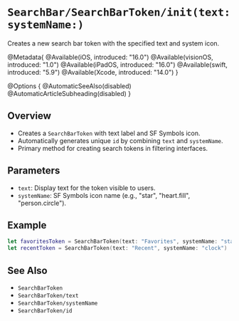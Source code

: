# ``SearchBar/SearchBarToken/init(text:systemName:)``

Creates a new search bar token with the specified text and system icon.

@Metadata{
    @Available(iOS, introduced: "16.0")
    @Available(visionOS, introduced: "1.0")
    @Available(iPadOS, introduced: "16.0")
    @Available(swift, introduced: "5.9")
    @Available(Xcode, introduced: "14.0")
}

@Options {
    @AutomaticSeeAlso(disabled)
    @AutomaticArticleSubheading(disabled)
}

## Overview

- Creates a `SearchBarToken` with text label and SF Symbols icon.
- Automatically generates unique `id` by combining `text` and `systemName`.
- Primary method for creating search tokens in filtering interfaces.

## Parameters

- `text`: Display text for the token visible to users.
- `systemName`: SF Symbols icon name (e.g., "star", "heart.fill", "person.circle").

## Example

```swift
let favoritesToken = SearchBarToken(text: "Favorites", systemName: "star.fill")
let recentToken = SearchBarToken(text: "Recent", systemName: "clock")
```

## See Also

- ``SearchBarToken``
- ``SearchBarToken/text``
- ``SearchBarToken/systemName``
- ``SearchBarToken/id``
